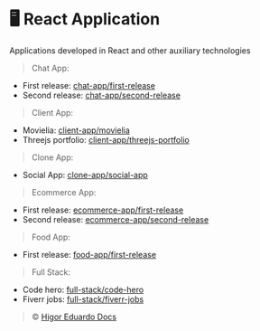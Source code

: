 # :desktop_computer: React Application

Applications developed in React and other auxiliary technologies

> Chat App:

- First release: [chat-app/first-release](https://github.com/higoreduardodocs/react/tree/chat-app/first-release)
- Second release: [chat-app/second-release](https://github.com/higoreduardodocs/react/tree/chat-app/second-release)

> Client App:

- Movielia: [client-app/movielia](https://github.com/higoreduardodocs/react/tree/client-app/movielia)
- Threejs portfolio: [client-app/threejs-portfolio](https://github.com/higoreduardodocs/react/tree/client-app/threejs-portfolio)

> Clone App:

- Social App: [clone-app/social-app](https://github.com/higoreduardodocs/react/tree/clone-app/social-app)

> Ecommerce App:

- First release: [ecommerce-app/first-release](https://github.com/higoreduardodocs/react/tree/ecommerce-app/first-release)
- Second release: [ecommerce-app/second-release](https://github.com/higoreduardodocs/react/tree/ecommerce-app/second-release)

> Food App:

- First release: [food-app/first-release](https://github.com/higoreduardodocs/react/tree/food-app/first-release)

> Full Stack:

- Code hero: [full-stack/code-hero](https://github.com/higoreduardodocs/react/tree/full-stack/code-hero)
- Fiverr jobs: [full-stack/fiverr-jobs](https://github.com/higoreduardodocs/react/tree/full-stack/fiverr-jobs)

> :copyright: [Higor Eduardo Docs](https://github.com/higoreduardodocs)
